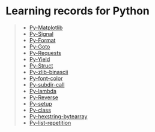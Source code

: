 # Learning records for Python

> - [Py-Matplotlib](https://nbviewer.jupyter.org/github/openxzx/learn-records/blob/master/python/matplot/py-matplotlib.ipynb)
> - [Py-Signal](https://nbviewer.jupyter.org/github/openxzx/learn-records/blob/master/python/signal/py-signal.ipynb)
> - [Py-Format](https://nbviewer.jupyter.org/github/openxzx/learn-records/blob/master/python/format/py-format.ipynb)
> - [Py-Goto](https://nbviewer.jupyter.org/github/openxzx/learn-records/blob/master/python/goto/py-goto.ipynb)
> - [Py-Requests](https://nbviewer.jupyter.org/github/openxzx/learn-records/blob/master/python/requests/py-requests.ipynb)
> - [Py-Yield](https://nbviewer.jupyter.org/github/openxzx/learn-records/blob/master/python/yield/py-yield.ipynb)
> - [Py-Struct](https://nbviewer.jupyter.org/github/openxzx/learn-records/blob/master/python/struct/py-struct.ipynb)
> - [Py-zlib-binascii](https://nbviewer.jupyter.org/github/openxzx/learn-records/blob/master/python/zlib-binascii/py-zlib-binascii.ipynb)
> - [Py-font-color](https://nbviewer.jupyter.org/github/openxzx/learn-records/blob/master/python/font-color/py-font-color.ipynb)
> - [Py-subdir-call](https://nbviewer.jupyter.org/github/openxzx/learn-records/blob/master/python/subdir-call/py-subdir-call.ipynb)
> - [Py-lambda](https://nbviewer.jupyter.org/github/openxzx/learn-records/blob/master/python/lambda/py-lambda.ipynb)
> - [Py-Reverse](https://nbviewer.jupyter.org/github/openxzx/learn-records/blob/master/python/reverse/py-reverse.ipynb)
> - [Py-setup](https://nbviewer.jupyter.org/github/openxzx/learn-records/blob/master/python/setup/py-setup.ipynb)
> - [Py-class](https://nbviewer.jupyter.org/github/openxzx/learn-records/blob/master/python/class/py-class.ipynb)
> - [Py-hexstring-bytearray](https://nbviewer.jupyter.org/github/openxzx/learn-records/blob/master/python/hexstring-bytearray/py-hexstring-bytearray.ipynb)
> - [Py-list-repetition](https://nbviewer.jupyter.org/github/openxzx/learn-records/blob/master/python/list-repetition/py-list-repetition.ipynb)
